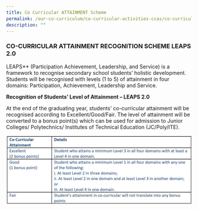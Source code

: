 ```yaml
---
title: Co Curricular ATTAINMENT Scheme
permalink: /our-co-curriculum/co-curricular-activities-ccas/co-curricular-attainment-scheme/
description: ""
---
```

### CO-CURRICULAR ATTAINMENT RECOGNITION SCHEME LEAPS 2.0

LEAPS** (Participation Achievement, Leadership, and Service) is a framework to recognise secondary school students’ holistic development. Students will be recognised with levels (1 to 5) of attainment in four domains: Participation, Achievement, Leadership and Service.   

**Recognition of Students’ Level of Attainment – LEAPS 2.0** 

At the end of the graduating year, students’ co-curricular attainment will be recognised according to Excellent/Good/Fair. The level of attainment will be converted to a bonus point(s) which can be used for admission to Junior Colleges/ Polytechnics/ Institutes of Technical Education (JC/Poly/ITE).

![](/images/CCA%20Attainment%20Recognition%20Scheme.jpg)